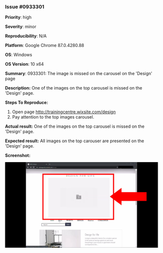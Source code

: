 ### Issue #0933301

**Priority**: high

**Severity**: minor

**Reproducibility**: N/A

**Platform**: Google Chrome 87.0.4280.88

**OS**: Windows

**OS Version**: 10 x64

**Summary**: 0933301: The image is missed on the carousel on the 'Design' page

**Description:** One of the images on the top carousel is missed on the 'Design' page.

**Steps To Reproduce:**
1. Open page http://trainingcentre.wixsite.com/design
2. Pay attention to the top images carousel.

**Actual result:** One of the images on the top carousel is missed on the 'Design' page.

**Expected result:** All images on the top carouser are presented on the 'Design' page.

**Screenshot:**

![0933301](/Dezign_for_Life/files/0933301.jpg)
